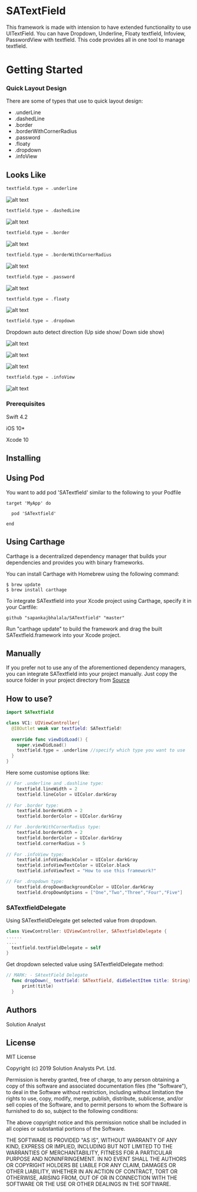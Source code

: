 # SATextField

This framework is made with intension to have extended functionality to use UITextField. You can have Dropdown, Underline, Floaty textfield, Infoview, PasswordView with textfield. This code provides all in one tool to manage textfield.

# Getting Started
### Quick Layout Design
There are some of types that use to quick layout design:

* .underLine
* .dashedLine
* .border
* .borderWithCornerRadius
* .password
* .floaty
* .dropdown
* .infoView

## Looks Like

```swift
textfield.type = .underline
```
![alt text](https://github.com/sapankajbhalala/SATextField/blob/master/SATextfield/SATextfieldEx/Resources/Images/SATextfield_Underline.png)

```swift
textfield.type = .dashedLine
```
![alt text](https://github.com/sapankajbhalala/SATextField/blob/master/SATextfield/SATextfieldEx/Resources/Images/SATextfield_DashLine.png)

```swift
textfield.type = .border
```
![alt text](https://github.com/sapankajbhalala/SATextField/blob/master/SATextfield/SATextfieldEx/Resources/Images/SATextfield_Border.png)

```swift
textfield.type = .borderWithCornerRadius
```
![alt text](https://github.com/sapankajbhalala/SATextField/blob/master/SATextfield/SATextfieldEx/Resources/Images/SATextfield_BorderWithCorner.png)

```swift
textfield.type = .password
```
![alt text](https://github.com/sapankajbhalala/SATextField/blob/master/SATextfield/SATextfieldEx/Resources/Images/SATextfield_Password.png)

```swift
textfield.type = .floaty
```
![alt text](https://github.com/sapankajbhalala/SATextField/blob/master/SATextfield/SATextfieldEx/Resources/Images/SATextfield_Floaty.png)

```swift
textfield.type = .dropdown
```
Dropdown auto detect direction (Up side show/ Down side show)

![alt text](https://github.com/sapankajbhalala/SATextField/blob/master/SATextfield/SATextfieldEx/Resources/Images/SATextfield_DropdownDirUp.png)

![alt text](https://github.com/sapankajbhalala/SATextField/blob/master/SATextfield/SATextfieldEx/Resources/Images/SATextfield_DropdownDirDown.png)

![alt text](https://github.com/sapankajbhalala/SATextField/blob/master/SATextfield/SATextfieldEx/Resources/Images/SATextfield_DropdownDirDownEx.png)


```swift
textfield.type = .infoView
```
![alt text](https://github.com/sapankajbhalala/SATextField/blob/master/SATextfield/SATextfieldEx/Resources/Images/SATextfield_InfoView.png)


### Prerequisites

Swift 4.2

iOS 10*

Xcode 10

## Installing

## Using Pod
You want to add pod 'SATextfield' similar to the following to your Podfile
```
target 'MyApp' do

  pod 'SATextfield'
  
end
```

## Using Carthage

Carthage is a decentralized dependency manager that builds your dependencies and provides you with binary frameworks.

You can install Carthage with Homebrew using the following command:
```
$ brew update
$ brew install carthage
```
To integrate SATextfield into your Xcode project using Carthage, specify it in your Cartfile:

	github "sapankajbhalala/SATextfield" "master"
	
Run "carthage update" to build the framework and drag the built SATextfield.framework into your Xcode project.

## Manually

If you prefer not to use any of the aforementioned dependency managers, you can integrate SATextfield into your project manually. Just copy the source folder in your project directory from [Source](https://github.com/sapankajbhalala/SATextField/tree/master/SATextfield/SATextfieldEx/Utils/CustomComps/Sources)

## How to use?
```swift
import SATextfield

class VC1: UIViewController{
  @IBOutlet weak var textfield: SATextfield!
  
  override func viewDidLoad() {
    super.viewDidLoad()
    textfield.type = .underline //specify which type you want to use
  }
}
```

Here some customise options like:
```swift
// For .underline and .dashline type:
    textfield.lineWidth = 2
    textfield.lineColor = UIColor.darkGray
    
// For .border type:
    textfield.borderWidth = 2
    textfield.borderColor = UIColor.darkGray

// For .borderWithCornerRadius type:
    textfield.borderWidth = 2
    textfield.borderColor = UIColor.darkGray
    textfield.cornerRadius = 5
    
// For .infoView type:
    textfield.infoViewBackColor = UIColor.darkGray
    textfield.infoViewTextColor = UIColor.black
    textfield.infoViewText = "How to use this framework?"

// For .dropdown type:
    textfield.dropDownBackgroundColor = UIColor.darkGray
    textfield.dropDownOptions = ["One","Two","Three","Four","Five"]
```

### SATextfieldDelegate
Using SATextfieldDelegate get selected value from dropdown.

```swift
class ViewController: UIViewController, SATextfieldDelegate {
......
....
  textfield.textFieldDelegate = self
}
```

Get dropdown selected value using SATextfieldDelegate method:
```swift
// MARK: - SAtextField Delegate
  func dropDown(_ textfield: SATextfield, didSelectItem title: String) {
      print(title)
  }
```

## Authors
Solution Analyst

## License

MIT License

Copyright (c) 2019 Solution Analysts Pvt. Ltd.

Permission is hereby granted, free of charge, to any person obtaining a copy
of this software and associated documentation files (the "Software"), to deal
in the Software without restriction, including without limitation the rights
to use, copy, modify, merge, publish, distribute, sublicense, and/or sell
copies of the Software, and to permit persons to whom the Software is
furnished to do so, subject to the following conditions:

The above copyright notice and this permission notice shall be included in all
copies or substantial portions of the Software.

THE SOFTWARE IS PROVIDED "AS IS", WITHOUT WARRANTY OF ANY KIND, EXPRESS OR
IMPLIED, INCLUDING BUT NOT LIMITED TO THE WARRANTIES OF MERCHANTABILITY,
FITNESS FOR A PARTICULAR PURPOSE AND NONINFRINGEMENT. IN NO EVENT SHALL THE
AUTHORS OR COPYRIGHT HOLDERS BE LIABLE FOR ANY CLAIM, DAMAGES OR OTHER
LIABILITY, WHETHER IN AN ACTION OF CONTRACT, TORT OR OTHERWISE, ARISING FROM,
OUT OF OR IN CONNECTION WITH THE SOFTWARE OR THE USE OR OTHER DEALINGS IN THE
SOFTWARE.
